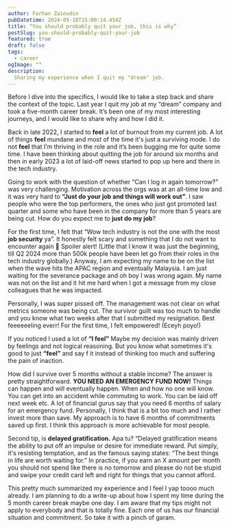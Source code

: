 ```yaml
---
author: Farhan Zainudin
pubDatetime: 2024-05-18T15:00:14.454Z
title: “You should probably quit your job, this is why”
postSlug: you-should-probably-quit-your-job
featured: true
draft: false
tags:
  - career
ogImage: ""
description:
  Sharing my experience when I quit my "dream" job.
---
```


Before I dive into the specifics, I would like to take a step back and share the context of the topic. Last year I quit my job at my “dream” company and took a five-month career break. It’s been one of my most interesting journeys, and I would like to share why and how I did it.

Back in late 2022, I started to **feel** a lot of burnout from my current job. A lot of things **feel** mundane and most of the time it's just a surviving mode. I do not **feel** that I’m thriving in the role and it’s been bugging me for quite some time. I have been thinking about quitting the job for around six months and then in early 2023 a lot of laid-off news started to pop up here and there in the tech industry.

Going to work with the question of whether “Can I log in again tomorrow?” was very challenging. Motivation across the orgs was at an all-time low and it was very hard to **“Just do your job and things will work out”**. I saw people who were the top performers, the ones who just got promoted last quarter and some who have been in the company for more than 5 years are being cut. How do you expect me to **just do my job**?

For the first time, I felt that “Wow tech industry is not the one with the most **job security** ya”. It honestly felt scary and something that I do not want to encounter again 🥲 Spoiler alert! (Little that I know it was just the beginning, till Q2 2024 more than 500k people have been let go from their roles in the tech industry globally.) Anyway, I am expecting my name to be on the list when the wave hits the APAC region and eventually Malaysia. I am just waiting for the severance package and oh boy I was wrong again. My name was not on the list and it hit me hard when I got a message from my close colleagues that he was impacted.

Personally, I was super pissed off. The management was not clear on what metrics someone was being cut. The survivor guilt was too much to handle and you know what two weeks after that I submitted my resignation. Best feeeeeeling everr! For the first time, I felt empowered! (Eceyh poyo!)

If you noticed I used a lot of **“I feel”** Maybe my decision was mainly driven by feelings and not logical reasoning. But you know what sometimes it's good to just **“feel”** and say f it instead of thinking too much and suffering the pain of inaction.

How did I survive over 5 months without a stable income? The answer is pretty straightforward. **YOU NEED AN EMERGENCY FUND NOW!** Things can happen and will eventually happen. When and how no one will know. You can get into an accident while commuting to work. You can be laid off next week etc. A lot of financial gurus say that you need 6 months of salary for an emergency fund. Personally, I think that is a bit too much and I rather invest more than save. My approach is to have 6 months of commitments saved up first. I think this approach is more achievable for most people.

Second tip, is **delayed gratification.** Apa tu? “Delayed gratification means the ability to put off an impulse or desire for immediate reward. Put simply, it's resisting temptation, and as the famous saying states: “The best things in life are worth waiting for.” In practice, if you earn an X amount per month you should not spend like there is no tomorrow and please do not be stupid and swipe your credit card left and right for things that you cannot afford.

This pretty much summarized my experience and I feel I yap toooo much already. I am planning to do a write-up about how I spent my time during the 5 month career break maybe one day. I am aware that my tips might not apply to everybody and that is totally fine. Each one of us has our financial situation and commitment. So take it with a pinch of garam.
